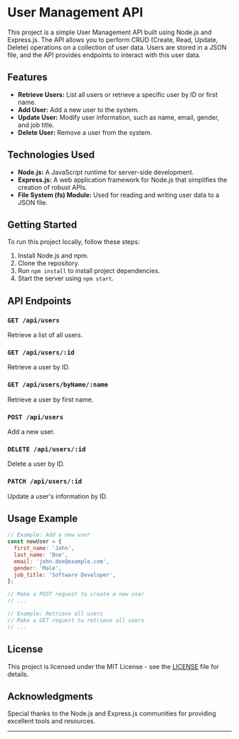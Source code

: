 

# User Management API

This project is a simple User Management API built using Node.js and Express.js. The API allows you to perform CRUD (Create, Read, Update, Delete) operations on a collection of user data. Users are stored in a JSON file, and the API provides endpoints to interact with this user data.

## Features

- **Retrieve Users:** List all users or retrieve a specific user by ID or first name.
- **Add User:** Add a new user to the system.
- **Update User:** Modify user information, such as name, email, gender, and job title.
- **Delete User:** Remove a user from the system.

## Technologies Used

- **Node.js:** A JavaScript runtime for server-side development.
- **Express.js:** A web application framework for Node.js that simplifies the creation of robust APIs.
- **File System (fs) Module:** Used for reading and writing user data to a JSON file.

## Getting Started

To run this project locally, follow these steps:

1. Install Node.js and npm.
2. Clone the repository.
3. Run `npm install` to install project dependencies.
4. Start the server using `npm start`.

## API Endpoints

### `GET /api/users`

Retrieve a list of all users.

### `GET /api/users/:id`

Retrieve a user by ID.

### `GET /api/users/byName/:name`

Retrieve a user by first name.

### `POST /api/users`

Add a new user.

### `DELETE /api/users/:id`

Delete a user by ID.

### `PATCH /api/users/:id`

Update a user's information by ID.

## Usage Example

```javascript
// Example: Add a new user
const newUser = {
  first_name: 'John',
  last_name: 'Doe',
  email: 'john.doe@example.com',
  gender: 'Male',
  job_title: 'Software Developer',
};

// Make a POST request to create a new user
// ...

// Example: Retrieve all users
// Make a GET request to retrieve all users
// ...
```

## License

This project is licensed under the MIT License - see the [LICENSE](LICENSE) file for details.

## Acknowledgments

Special thanks to the Node.js and Express.js communities for providing excellent tools and resources.

---

